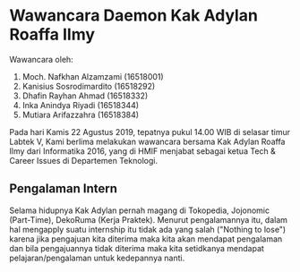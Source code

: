 # Wawancara Daemon Kak Adylan Roaffa Ilmy
Wawancara oleh:
1. Moch. Nafkhan Alzamzami (16518001)
2. Kanisius Sosrodimardito (16518292)
3. Dhafin Rayhan Ahmad     (16518332)
4. Inka Anindya Riyadi     (16518344)
5. Mutiara Arifazzahra     (16518384)

Pada hari Kamis 22 Agustus 2019, tepatnya pukul 14.00 WIB di selasar timur Labtek V, Kami berlima melakukan wawancara bersama Kak Adylan Roaffa Ilmy dari Informatika 2016, yang di HMIF menjabat sebagai ketua Tech & Career Issues di Departemen Teknologi.

## Pengalaman Intern
Selama hidupnya Kak Adylan pernah magang di Tokopedia, Jojonomic (Part-Time), DekoRuma (Kerja Praktek). Menurut pengalamannya itu, dalam hal mengapply suatu internship itu tidak ada yang salah ("Nothing to lose") karena jika pengajuan kita diterima maka kita akan mendapat pengalaman dan bila pengajuannya tidak diterima maka kita setidkanya mendapat pelajaran/pengalaman untuk kedepannya nanti.
